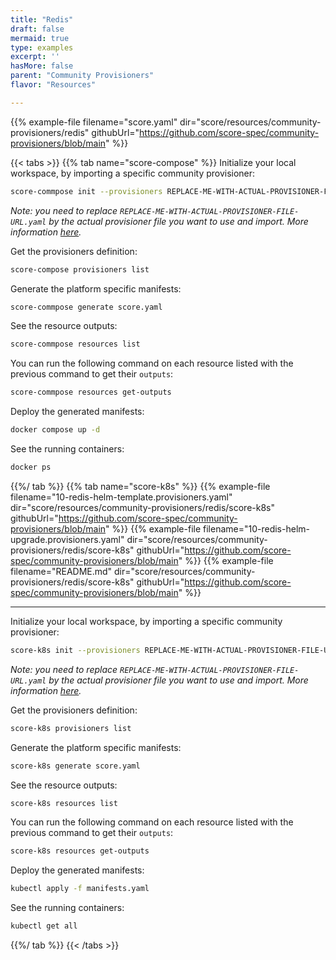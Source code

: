 ```yaml
---
title: "Redis"
draft: false
mermaid: true
type: examples
excerpt: ''
hasMore: false
parent: "Community Provisioners"
flavor: "Resources"

---
```


{{% example-file filename="score.yaml" dir="score/resources/community-provisioners/redis" githubUrl="https://github.com/score-spec/community-provisioners/blob/main" %}}

{{< tabs >}}
{{% tab name="score-compose" %}}
Initialize your local workspace, by importing a specific community provisioner:

```bash
score-commpose init --provisioners REPLACE-ME-WITH-ACTUAL-PROVISIONER-FILE-URL.yaml
```

_Note: you need to replace `REPLACE-ME-WITH-ACTUAL-PROVISIONER-FILE-URL.yaml` by the actual provisioner file you want to use and import. More information [here](https://docs.score.dev/docs/score-implementation/score-compose/resources-provisioners/#install-provisioner-files)._

Get the provisioners definition:

```bash
score-compose provisioners list
```

Generate the platform specific manifests:

```bash
score-commpose generate score.yaml
```

See the resource outputs:

```bash
score-commpose resources list
```

You can run the following command on each resource listed with the previous command to get their `outputs`:

```bash
score-commpose resources get-outputs
```

Deploy the generated manifests:

```bash
docker compose up -d
```

See the running containers:

```bash
docker ps
```

{{%/ tab %}}
{{% tab name="score-k8s" %}}
{{% example-file filename="10-redis-helm-template.provisioners.yaml" dir="score/resources/community-provisioners/redis/score-k8s" githubUrl="https://github.com/score-spec/community-provisioners/blob/main" %}}
{{% example-file filename="10-redis-helm-upgrade.provisioners.yaml" dir="score/resources/community-provisioners/redis/score-k8s" githubUrl="https://github.com/score-spec/community-provisioners/blob/main" %}}
{{% example-file filename="README.md" dir="score/resources/community-provisioners/redis/score-k8s" githubUrl="https://github.com/score-spec/community-provisioners/blob/main" %}}

---

Initialize your local workspace, by importing a specific community provisioner:

```bash
score-k8s init --provisioners REPLACE-ME-WITH-ACTUAL-PROVISIONER-FILE-URL.yaml
```

_Note: you need to replace `REPLACE-ME-WITH-ACTUAL-PROVISIONER-FILE-URL.yaml` by the actual provisioner file you want to use and import. More information [here](https://docs.score.dev/docs/score-implementation/score-k8s/resources-provisioners/#install-provisioner-files)._

Get the provisioners definition:

```bash
score-k8s provisioners list
```

Generate the platform specific manifests:

```bash
score-k8s generate score.yaml
```

See the resource outputs:

```bash
score-k8s resources list
```

You can run the following command on each resource listed with the previous command to get their `outputs`:

```bash
score-k8s resources get-outputs
```

Deploy the generated manifests:

```bash
kubectl apply -f manifests.yaml
```

See the running containers:

```bash
kubectl get all
```

{{%/ tab %}}
{{< /tabs >}}
